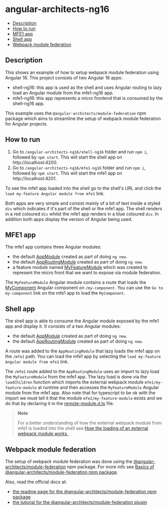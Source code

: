 # angular-architects-ng16

- [Description](#description)
- [How to run](#how-to-run)
- [MFE1 app](#mfe1-app)
- [Shell app](#shell-app)
- [Webpack module federation](#webpack-module-federation)

## Description

This shows an example of how to setup webpack module federation using Angular 16. This project consists of two Angular 16 apps:
- shell-ng16: this app is used as the shell and uses Angular routing to lazy load an Angular module from the mfe1-ng16 app. 
- mfe1-ng16: this app represents a micro frontend that is consumed by the shell-ng16 app.

This example uses the `@angular-architects/module-federation` npm package which aims to streamline the setup of webpack module federation for Angular projects.

## How to run

1) Go to `/angular-architects-ng16/shell-ng16` folder and run `npm i`, followed by `npm start`. This will start the shell app on http://localhost:4200.
2) Go to `/angular-architects-ng16/mfe1-ng16` folder and run `npm i`, followed by `npm start`. This will start the mfe1 app on http://localhost:4201.

To see the mfe1 app loaded into the shell go to the shell's URL and click the `load my-feature Angular module from mfe1` link. 

Both apps are very simple and consist mainly of a bit of text inside a styled `div` which indicates if it's part of the shell or the mfe1 app. The shell renders in a red coloured `div` whilst the mfe1 app renders in a blue coloured `div`. In addition both apps display the version of Angular being used.

## MFE1 app

The mfe1 app contains three Angular modules:
- the default [AppModule](/code-demos/angular-architects-ng16/mfe1-ng16/src/app/app.module.ts) created as part of doing `ng new`.
- the default [AppRoutingModule](/code-demos/angular-architects-ng16/mfe1-ng16/src/app/app-routing.module.ts) created as part of doing `ng new`.
- a feature module named [MyFeatureModule](/code-demos/angular-architects-ng16/mfe1-ng16/src/app/my-feature/my-feature.module.ts) which was created to represent the micro front that we want to expose via module federation.

The `MyFeatureModule` Angular module contains a route that loads the [MyComponent](/code-demos/angular-architects-ng16/mfe1-ng16/src/app/my-feature/my-component/my-component.component.ts) Angular component on `/my-component`. You can use the `Go to my-component` link on the mfe1 app to load the `MyComponent`.

## Shell app

The shell app is able to consume the Angular module exposed by the mfe1 app and display it. It consists of a two Angular modules:
- the default [AppModule](/code-demos/angular-architects-ng16/shell-ng16/src/app/app.module.ts) created as part of doing `ng new`.
- the default [AppRoutingModule](/code-demos/angular-architects-ng16/shell-ng16/src/app/app-routing.module.ts) created as part of doing `ng new`.

A route was added to the `AppRoutingModule` that lazy loads the mfe1 app on the `/mfe1` path. You can load the mfe1 app by selecting the `load my-feature Angular module from mfe1` link.

The `/mfe1` route added to the `AppRoutingModule` uses an import to lazy load the `MyFeatureModule` from the mfe1 app. The lazy load is done via the `loadChildren` function which imports the external webpack module `mfe1/my-feature-module` at runtime and then accesses the `MyFeatureModule` Angular module from the mfe1 app. Also note that for typescript to be ok with the import we must tell it that the module `mfe1/my-feature-module` exists and we do that by declaring it in the [remote-module.d.ts](/code-demos/angular-architects-ng16/shell-ng16/src/app/remote-modules.d.ts) file.

> **Note**
> 
> For a better understanding of how the external webpack module from mfe1 is loaded into the shell see [How the loading of an external webpack module works
](../docs/basics-module-federation.md#how-the-loading-of-an-external-webpack-module-works).
>

## Webpack module federation

The setup of webpack module federation was done using the [@angular-architects/module-federation](https://www.npmjs.com/package/@angular-architects/module-federation) npm package. For more info see [Basics of @angular-architects/module-federation npm package](/docs/basics-angular-architects.md).

Also, read the official docs at:
- [the readme page for the @angular-architects/module-federation npm package](https://www.npmjs.com/package/@angular-architects/module-federation?activeTab=readme)
- [the tutorial for the @angular-architects/module-federation plugin](https://github.com/angular-architects/module-federation-plugin/blob/main/libs/mf/tutorial/tutorial.md)